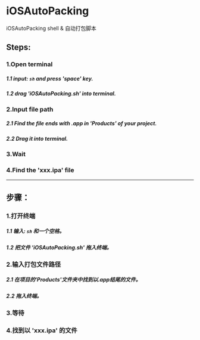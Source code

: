 # iOSAutoPacking
iOSAutoPacking shell & 自动打包脚本

## Steps:

### 1.Open terminal
##### 1.1 input: ``` sh ``` and press 'space' key.
##### 1.2 drag 'iOSAutoPacking.sh' into terminal.

### 2.Input file path
 ##### 2.1 Find the file ends with .app in 'Products' of your project.
 ##### 2.2 Drag it into terminal.

### 3.Wait

### 4.Find the 'xxx.ipa' file

---

## 步骤：

### 1.打开终端
##### 1.1 输入: ``` sh ``` 和一个空格。

##### 1.2 把文件 'iOSAutoPacking.sh' 拖入终端。

### 2.输入打包文件路径

##### 2.1 在项目的'Products'文件夹中找到以.app结尾的文件。
##### 2.2 拖入终端。

### 3.等待

### 4.找到以 'xxx.ipa' 的文件
